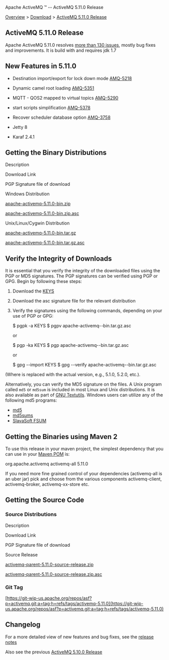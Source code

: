 Apache ActiveMQ ™ -- ActiveMQ 5.11.0 Release 

[Overview](overview.html) > [Download](download.html) > [ActiveMQ 5.11.0 Release](activemq-5110-release.html)


ActiveMQ 5.11.0 Release
-----------------------

Apache ActiveMQ 5.11.0 resolves [more than 130 issues](https://issues.apache.org/jira/issues/?jql=fixVersion%20%3D%205.11.0%20AND%20project%20%3D%20AMQ), mostly bug fixes and improvements. It is build with and requires jdk 1.7

New Features in 5.11.0
----------------------

*   Destination import/export for lock down mode [AMQ-5218](https://issues.apache.org/jira/browse/AMQ-5218)
*   Dynamic camel root loading [AMQ-5351](https://issues.apache.org/jira/browse/AMQ-5351)
    
*   MQTT - QOS2 mapped to virtual topics [AMQ-5290](https://issues.apache.org/jira/browse/AMQ-5290)
    
*   start scripts simplification [AMQ-5378](https://issues.apache.org/jira/browse/AMQ-5378)
*   Recover scheduler database option [AMQ-3758](https://issues.apache.org/jira/browse/AMQ-3758)
*   Jetty 8
*   Karaf 2.4.1

Getting the Binary Distributions
--------------------------------

Description

Download Link

PGP Signature file of download

Windows Distribution

[apache-activemq-5.11.0-bin.zip](http://archive.apache.org/dist/activemq/5.11.0/apache-activemq-5.11.0-bin.zip)

[apache-activemq-5.11.0-bin.zip.asc](http://archive.apache.org/dist/activemq/5.11.0/apache-activemq-5.11.0-bin.zip.asc)

Unix/Linux/Cygwin Distribution

[apache-activemq-5.11.0-bin.tar.gz](http://archive.apache.org/dist/activemq/5.11.0/apache-activemq-5.11.0-bin.tar.gz)

[apache-activemq-5.11.0-bin.tar.gz.asc](http://archive.apache.org/dist/activemq/5.11.0/apache-activemq-5.11.0-bin.tar.gz.asc)

Verify the Integrity of Downloads
---------------------------------

It is essential that you verify the integrity of the downloaded files using the PGP or MD5 signatures. The PGP signatures can be verified using PGP or GPG. Begin by following these steps:

1.  Download the [KEYS](http://www.apache.org/dist/activemq/KEYS)
2.  Download the asc signature file for the relevant distribution
3.  Verify the signatures using the following commands, depending on your use of PGP or GPG:
    
    $ pgpk -a KEYS
    $ pgpv apache-activemq-<version>-bin.tar.gz.asc
    
    or
    
    $ pgp -ka KEYS
    $ pgp apache-activemq-<version>-bin.tar.gz.asc
    
    or
    
    $ gpg --import KEYS
    $ gpg --verify apache-activemq-<version>-bin.tar.gz.asc
    

(Where <version> is replaced with the actual version, e.g., 5.1.0, 5.2.0, etc.).

Alternatively, you can verify the MD5 signature on the files. A Unix program called `md5` or `md5sum` is included in most Linux and Unix distributions. It is also available as part of [GNU Textutils](http://www.gnu.org/software/textutils/textutils.html). Windows users can utilize any of the following md5 programs:

*   [md5](http://www.fourmilab.ch/md5/)
*   [md5sums](http://www.pc-tools.net/win32/md5sums/)
*   [SlavaSoft FSUM](http://www.slavasoft.com/fsum/)

Getting the Binaries using Maven 2
----------------------------------

To use this release in your maven project, the simplest dependency that you can use in your [Maven POM](http://maven.apache.org/guides/introduction/introduction-to-the-pom.html) is:

<dependency>
  <groupId>org.apache.activemq</groupId>
  <artifactId>activemq-all</artifactId>
  <version>5.11.0</version>
</dependency>

If you need more fine grained control of your dependencies (activemq-all is an uber jar) pick and choose from the various components activemq-client, activemq-broker, activemq-xx-store etc.

Getting the Source Code
-----------------------

### Source Distributions

Description

Download Link

PGP Signature file of download

Source Release

[activemq-parent-5.11.0-source-release.zip](http://archive.apache.org/dist/activemq/5.11.0/activemq-parent-5.11.0-source-release.zip)

[activemq-parent-5.11.0-source-release.zip.asc](https://archive.apache.org/dist/activemq/5.11.0/activemq-parent-5.11.0-source-release.zip.asc)

### Git Tag

[https://git-wip-us.apache.org/repos/asf?p=activemq.git;a=tag;h=refs/tags/activemq-5.11.0](https://git-wip-us.apache.org/repos/asf?p=activemq.git;a=tag;h=refs/tags/activemq-5.11.0)

Changelog
---------

For a more detailed view of new features and bug fixes, see the [release notes](https://issues.apache.org/jira/secure/ReleaseNote.jspa?version=12324951&projectId=12311210)

Also see the previous [ActiveMQ 5.10.0 Release](activemq-5100-release.html)

